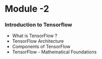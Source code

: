 # Module -2

### Introduction to Tensorflow

- What is TensorFlow ?
- TensorFlow Architecture
- Components of TensorFlow
- TensorFlow - Mathematical Foundations
